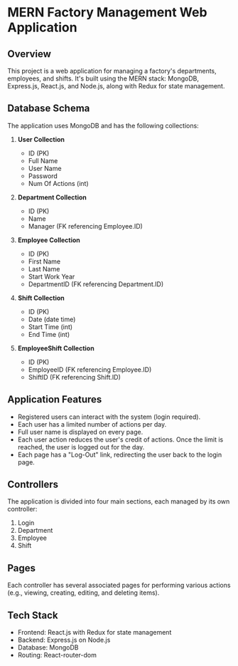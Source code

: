 # MERN Factory Management Web Application

## Overview

This project is a web application for managing a factory's departments, employees, and shifts. It's built using the MERN stack: MongoDB, Express.js, React.js, and Node.js, along with Redux for state management.

## Database Schema

The application uses MongoDB and has the following collections:

1. **User Collection**

   - ID (PK)
   - Full Name
   - User Name
   - Password
   - Num Of Actions (int)

2. **Department Collection**

   - ID (PK)
   - Name
   - Manager (FK referencing Employee.ID)

3. **Employee Collection**

   - ID (PK)
   - First Name
   - Last Name
   - Start Work Year
   - DepartmentID (FK referencing Department.ID)

4. **Shift Collection**

   - ID (PK)
   - Date (date time)
   - Start Time (int)
   - End Time (int)

5. **EmployeeShift Collection**
   - ID (PK)
   - EmployeeID (FK referencing Employee.ID)
   - ShiftID (FK referencing Shift.ID)

## Application Features

- Registered users can interact with the system (login required).
- Each user has a limited number of actions per day.
- Full user name is displayed on every page.
- Each user action reduces the user's credit of actions. Once the limit is reached, the user is logged out for the day.
- Each page has a "Log-Out" link, redirecting the user back to the login page.

## Controllers

The application is divided into four main sections, each managed by its own controller:

1. Login
2. Department
3. Employee
4. Shift

## Pages

Each controller has several associated pages for performing various actions (e.g., viewing, creating, editing, and deleting items).

## Tech Stack

- Frontend: React.js with Redux for state management
- Backend: Express.js on Node.js
- Database: MongoDB
- Routing: React-router-dom
